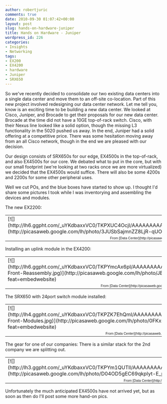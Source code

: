 ```yaml
---
author: robertjuric
comments: true
date: 2010-09-30 01:07:42+00:00
layout: post
slug: hands-on-hardware-juniper
title: Hands on Hardware - Juniper
wordpress_id: 226
categories:
- Insights
- Networking
tags:
- EX200
- EX4200
- hardware
- Juniper
- SRX650
---
```



So we've recently decided to consolidate our two existing data centers into a single data center and move them to an off-site co-location. Part of this new project involved redesigning our data center network. Let me tell you, know is an exciting time to be building a new data center. We looked at Cisco, Juniper, and Brocade to get their proposals for our new data center. Brocade at the time did not have a 10GE top-of-rack switch. Cisco, with their Nexus line looked like a solid option, though the missing L3 functionality in the 5020 pushed us away. In the end, Juniper had a solid offering at a competitive price. There was some hesitation moving away from an all Cisco network, though in the end we are pleased with our decision.

Our design consists of SRX650s for our edge, EX4500s in the top-of-rack, and also EX4500s for our core. We debated what to put in the core, but with our small footprint (we're looking at two racks once we are more virtualized) we decided that the EX4500s would suffice. There will also be some 4200s and 2200s for some other peripheral uses.

Well we cut POs, and the blue boxes have started to show up. I thought I'd share some pictures I took while I was inventorying and assembling the devices and modules. 

The new EX2200:
<table style="width:auto;" ><tr >
<td >[![](http://lh6.ggpht.com/_uYKdbaxxVC0/TKPXUC4OcjI/AAAAAAAAAfM/aFRbSQIkJNk/s144/EX2200.jpg)](http://picasaweb.google.com/lh/photo/3JUSbSajmnZZ8LjR-qUOiw?feat=embedwebsite)
</td></tr><tr >
<td style="font-family:arial,sans-serif;font-size:11px;text-align:right;" >From [Data Center](http://picasaweb.google.com/robert.juric/DataCenter?feat=embedwebsite)
</td></tr></table>

Installing an uplink module in the EX4200:
<table style="width:auto;" ><tr >
<td >[![](http://lh6.ggpht.com/_uYKdbaxxVC0/TKPYmcAx6pI/AAAAAAAAAfo/8_pYCLJ9yA4/s144/EX4200-Front-Reassembly.jpg)](http://picasaweb.google.com/lh/photo/JBH8V9SxFkLV34fHHfWeWQ?feat=embedwebsite)
</td></tr><tr >
<td style="font-family:arial,sans-serif;font-size:11px;text-align:right;" >From [Data Center](http://picasaweb.google.com/robert.juric/DataCenter?feat=embedwebsite)
</td></tr></table>

The SRX650 with 24port switch module installed:
<table style="width:auto;" ><tr >
<td >[![](http://lh4.ggpht.com/_uYKdbaxxVC0/TKPZK7EhQmI/AAAAAAAAAgE/83mUfG5KnkE/s144/SRX650-Front-Modules.jpg)](http://picasaweb.google.com/lh/photo/0FKxsfidrwynnKJd4mVx1w?feat=embedwebsite)
</td></tr><tr >
<td style="font-family:arial,sans-serif;font-size:11px;text-align:right;" >From [Data Center](http://picasaweb.google.com/robert.juric/DataCenter?feat=embedwebsite)
</td></tr></table>

The gear for one of our companies: There is a similar stack for the 2nd company we are splitting out.
<table style="width:auto;" ><tr >
<td >[![](http://lh3.ggpht.com/_uYKdbaxxVC0/TKPYm1QUTlI/AAAAAAAAAfw/pQujNz6Phrw/s144/JuniperGear1.jpg)](http://picasaweb.google.com/lh/photo/D04OD5gEC69qkpIyt-E_pw?feat=embedwebsite)
</td></tr><tr >
<td style="font-family:arial,sans-serif;font-size:11px;text-align:right;" >From [Data Center](http://picasaweb.google.com/robert.juric/DataCenter?feat=embedwebsite)
</td></tr></table>

Unfortunately the much anticipated EX4500s have not arrived yet, but as soon as then do I'll post some more hand-on pics.
